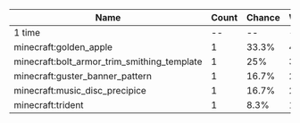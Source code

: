 | Name                                        | Count | Chance | Weight | Comment |
| ------------------------------------------- | ----- | ------ | ------ | ------- |
| 1 time                                      |    -- |     -- |     -- |         |
| minecraft:golden_apple                      |     1 |  33.3% |   4/12 |         |
| minecraft:bolt_armor_trim_smithing_template |     1 |    25% |   3/12 |         |
| minecraft:guster_banner_pattern             |     1 |  16.7% |   2/12 |         |
| minecraft:music_disc_precipice              |     1 |  16.7% |   2/12 |         |
| minecraft:trident                           |     1 |   8.3% |   1/12 |         |